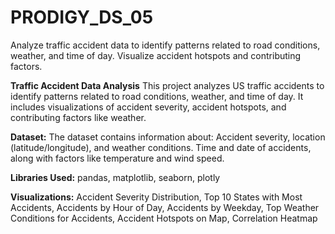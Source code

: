 # PRODIGY_DS_05
Analyze traffic accident data to identify patterns related to road conditions, weather, and time of day. Visualize accident hotspots and contributing factors.

**Traffic Accident Data Analysis**
This project analyzes US traffic accidents to identify patterns related to road conditions, weather, and time of day. It includes visualizations of accident severity, accident hotspots, and contributing factors like weather.

**Dataset:**
The dataset contains information about:
Accident severity, location (latitude/longitude), and weather conditions.
Time and date of accidents, along with factors like temperature and wind speed.

**Libraries Used:**
pandas,
matplotlib,
seaborn,
plotly

**Visualizations:**
Accident Severity Distribution,
Top 10 States with Most Accidents,
Accidents by Hour of Day,
Accidents by Weekday,
Top Weather Conditions for Accidents,
Accident Hotspots on Map,
Correlation Heatmap
